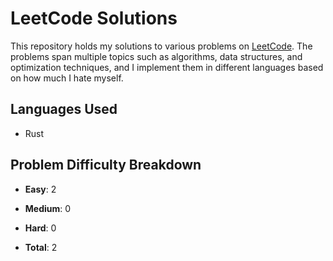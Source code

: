 # LeetCode Solutions

This repository holds my solutions to various problems on [LeetCode](https://leetcode.com/). The problems span multiple topics such as algorithms, data structures, and optimization techniques, and I implement them in different languages based on how much I hate myself.

## Languages Used

- Rust

## Problem Difficulty Breakdown

- **Easy**: 2
- **Medium**: 0
- **Hard**: 0


- **Total**: 2
